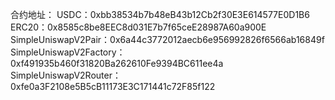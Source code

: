 合约地址：
USDC：0xbb38534b7b48eB43b12Cb2f30E3E614577E0D1B6
ERC20：0x8585c8be8EEC8d031E7b7f65ceE28987A60a900E
SimpleUniswapV2Pair：0x6a44c3772012aecb6e956992826f6566ab16849f
SimpleUniswapV2Factory：0xf491935b460f31820Ba262610Fe9394BC611ee4a
SimpleUniswapV2Router：0xfe0a3F2108e5B5cB11173E3C171441c72F85f122